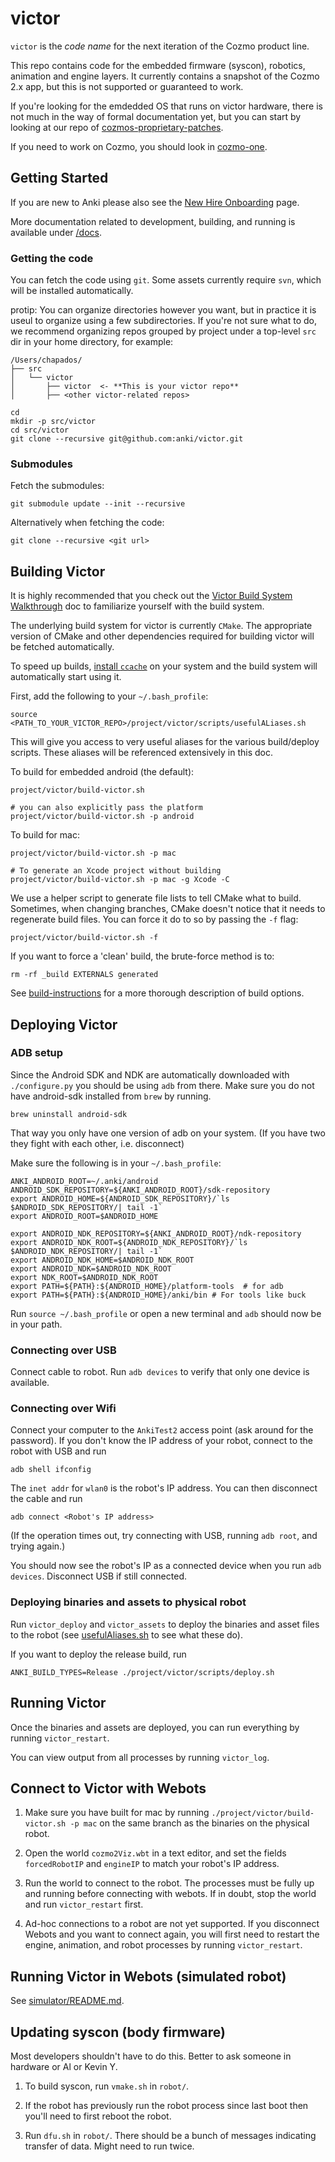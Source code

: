 # victor

`victor` is the _code name_ for the next iteration of the Cozmo product line.

This repo contains code for the embedded firmware (syscon), robotics, animation and engine layers.
It currently contains a snapshot of the Cozmo 2.x app, but this is not supported or guaranteed to work.

If you're looking for the emdedded OS that runs on victor hardware, there is not much in the way of formal documentation yet, but you can start by looking at our repo of [cozmos-proprietary-patches](https://github.com/anki/cozmos-proprietary-patches).

If you need to work on Cozmo, you should look in [cozmo-one].

[cozmo-one]: https://github.com/anki/cozmo-one

## Getting Started

If you are new to Anki please also see the [New Hire Onboarding](https://ankiinc.atlassian.net/wiki/pages/viewpage.action?pageId=72614010) page.

More documentation related to development, building, and running is available under [/docs](/docs).

### Getting the code

You can fetch the code using `git`.  Some assets currently require `svn`, which will be installed automatically.

protip: You can organize directories however you want, but in practice it is useul to organize using a few subdirectories. If you're not sure what to do, we recommend organizing repos grouped by project under a top-level `src` dir in your home directory, for example:

```
/Users/chapados/
├── src
│   └── victor
│       ├── victor  <- **This is your victor repo**
│       ├── <other victor-related repos>
```

```
cd
mkdir -p src/victor
cd src/victor
git clone --recursive git@github.com:anki/victor.git
```

### Submodules
Fetch the submodules:

```
git submodule update --init --recursive
```

Alternatively when fetching the code:
```
git clone --recursive <git url>
```

## Building Victor

It is highly recommended that you check out the [Victor Build System Walkthrough](/docs/build-system-walkthrough.md) doc to familiarize yourself with the build system.

The underlying build system for victor is currently `CMake`.  The appropriate version of CMake and other dependencies required for building victor will be fetched automatically.

To speed up builds, [install `ccache`](docs/ccache.md) on your system and the build system will automatically start using it.

First, add the following to your `~/.bash_profile`:

```
source <PATH_TO_YOUR_VICTOR_REPO>/project/victor/scripts/usefulALiases.sh
```

This will give you access to very useful aliases for the various build/deploy scripts. These aliases will be referenced extensively in this doc.

To build for embedded android (the default):

```
project/victor/build-victor.sh

# you can also explicitly pass the platform
project/victor/build-victor.sh -p android
```

To build for mac:

```
project/victor/build-victor.sh -p mac

# To generate an Xcode project without building
project/victor/build-victor.sh -p mac -g Xcode -C
```

We use a helper script to generate file lists to tell CMake what to build. Sometimes, when changing branches, CMake doesn't notice that it needs to regenerate build files. You can force it do to so by passing the `-f` flag:

```
project/victor/build-victor.sh -f
```

If you want to force a 'clean' build, the brute-force method is to:

```
rm -rf _build EXTERNALS generated
```

See [build-instructions](docs/development/build-instructions.md) for a more thorough description of build options.

## Deploying Victor

### ADB setup

Since the Android SDK and NDK are automatically downloaded with `./configure.py` you should be using `adb` from there. Make sure you do not have android-sdk installed from `brew` by running. 

`brew uninstall android-sdk`

That way you only have one version of adb on your system. (If you have two they fight with each other, i.e. disconnect)

Make sure the following is in your `~/.bash_profile`:

```
ANKI_ANDROID_ROOT=~/.anki/android
ANDROID_SDK_REPOSITORY=${ANKI_ANDROID_ROOT}/sdk-repository
export ANDROID_HOME=${ANDROID_SDK_REPOSITORY}/`ls $ANDROID_SDK_REPOSITORY/| tail -1`
export ANDROID_ROOT=$ANDROID_HOME

export ANDROID_NDK_REPOSITORY=${ANKI_ANDROID_ROOT}/ndk-repository
export ANDROID_NDK_ROOT=${ANDROID_NDK_REPOSITORY}/`ls $ANDROID_NDK_REPOSITORY/| tail -1`
export ANDROID_NDK_HOME=$ANDROID_NDK_ROOT
export ANDROID_NDK=$ANDROID_NDK_ROOT
export NDK_ROOT=$ANDROID_NDK_ROOT
export PATH=${PATH}:${ANDROID_HOME}/platform-tools  # for adb
export PATH=${PATH}:${ANDROID_HOME}/anki/bin # For tools like buck
```

Run `source ~/.bash_profile` or open a new terminal and `adb` should now be in your path.

### Connecting over USB

Connect cable to robot. Run `adb devices` to verify that only one device is available.

### Connecting over Wifi

Connect your computer to the `AnkiTest2` access point (ask around for the password). If you don't know the IP address of your robot, connect to the robot with USB and run

```
adb shell ifconfig
```

The `inet addr` for `wlan0` is the robot's IP address. You can then disconnect the cable and run

```
adb connect <Robot's IP address>
```

(If the operation times out, try connecting with USB, running `adb root`, and trying again.)

You should now see the robot's IP as a connected device when you run `adb devices`. Disconnect USB if still connected.

### Deploying binaries and assets to physical robot

Run `victor_deploy` and `victor_assets` to deploy the binaries and asset files to the robot (see [usefulAliases.sh](project/victor/scripts/usefulALiases.sh) to see what these do).

If you want to deploy the release build, run

```
ANKI_BUILD_TYPES=Release ./project/victor/scripts/deploy.sh
```

## Running Victor

Once the binaries and assets are deployed, you can run everything by running `victor_restart`.

You can view output from all processes by running `victor_log`.

## Connect to Victor with Webots 

1. Make sure you have built for mac by running `./project/victor/build-victor.sh -p mac` on the same branch as the binaries on the physical robot.

1. Open the world `cozmo2Viz.wbt` in a text editor, and set the fields `forcedRobotIP` and `engineIP` to match your robot's IP address. 

1. Run the world to connect to the robot. The processes must be fully up and running before connecting with webots. If in doubt, stop the world and run `victor_restart` first.

1. Ad-hoc connections to a robot are not yet supported. If you disconnect Webots and you want to connect again, you will first need to restart the engine, animation, and robot processes by running `victor_restart`.

## Running Victor in Webots (simulated robot)

See [simulator/README.md](simulator/README.md).

## Updating syscon (body firmware)

Most developers shouldn't have to do this. Better to ask someone in hardware or Al or Kevin Y.

1. To build syscon, run `vmake.sh` in `robot/`. 

1. If the robot has previously run the robot process since last boot then you'll need to first reboot the robot. 

1. Run `dfu.sh` in `robot/`. There should be a bunch of messages indicating transfer of data. Might need to run twice.
